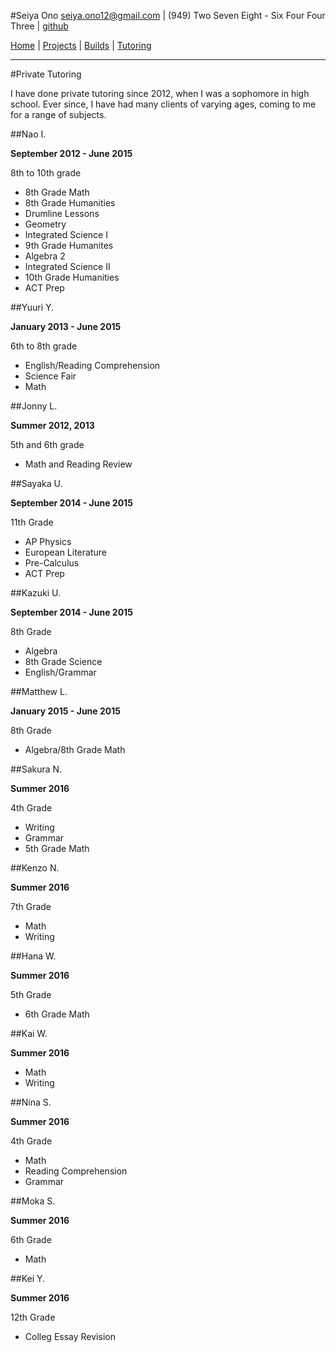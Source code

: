 #Seiya Ono
<seiya.ono12@gmail.com> | (949) Two Seven Eight - Six Four Four Three | [github](https://github.com/onibrow)

[Home](/) | [Projects](/projects.html) | [Builds](/builds.html) | [Tutoring](/tutor.html)

-----

#Private Tutoring

I have done private tutoring since 2012, when I was a sophomore in high school. Ever since, I have had many clients of varying ages, coming to me for a range of subjects.

##Nao I.

**September 2012 - June 2015**

8th to 10th grade

* 8th Grade Math
* 8th Grade Humanities
* Drumline Lessons
* Geometry
* Integrated Science I
* 9th Grade Humanites
* Algebra 2
* Integrated Science II
* 10th Grade Humanities
* ACT Prep

##Yuuri Y.

**January 2013 - June 2015**

6th to 8th grade

* English/Reading Comprehension
* Science Fair
* Math

##Jonny L.

**Summer 2012, 2013**

5th and 6th grade

* Math and Reading Review

##Sayaka U.

**September 2014 - June 2015**

11th Grade

* AP Physics
* European Literature
* Pre-Calculus
* ACT Prep

##Kazuki U.

**September 2014 - June 2015**

8th Grade

* Algebra
* 8th Grade Science
* English/Grammar

##Matthew L.

**January 2015 - June 2015**

8th Grade

* Algebra/8th Grade Math

##Sakura N.

**Summer 2016**

4th Grade

* Writing
* Grammar
* 5th Grade Math

##Kenzo N.

**Summer 2016**

7th Grade

* Math
* Writing

##Hana W.

**Summer 2016**

5th Grade

* 6th Grade Math

##Kai W.

**Summer 2016**

* Math 
* Writing

##Nina S.

**Summer 2016**

4th Grade

* Math
* Reading Comprehension
* Grammar

##Moka S.

**Summer 2016**

6th Grade

* Math

##Kei Y. 

**Summer 2016**

12th Grade

* Colleg Essay Revision
